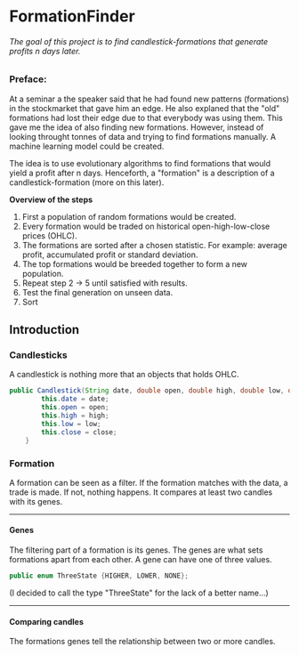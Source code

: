 # FormationFinder

###### The goal of this project is to find candlestick-formations that generate profits n days later.

### Preface:
At a seminar a the speaker said that he had found new patterns (formations) in the stockmarket that gave him an edge. He also explaned that the "old" formations had lost their edge due to that everybody was using them. This gave me the idea of also finding new formations. However, instead of looking throught tonnes of data and trying to find formations manually. A machine learning model could be created.

The idea is to use evolutionary algorithms to find formations that would yield a profit after n days. Henceforth, a "formation" is a description of a candlestick-formation (more on this later).

**Overview of the steps**
1) First a population of random formations would be created.
2) Every formation would be traded on historical open-high-low-close prices (OHLC).
3) The formations are sorted after a chosen statistic. For example: average profit, accumulated profit or standard deviation.
4) The top formations would be breeded together to form a new population.
5) Repeat step 2 -> 5 until satisfied with results.
6) Test the final generation on unseen data.
7) Sort

## Introduction
### Candlesticks
A candlestick is nothing more that an objects that holds OHLC.
```Java
public Candlestick(String date, double open, double high, double low, double close) {
		this.date = date;
		this.open = open;
		this.high = high;
		this.low = low;
		this.close = close;
	}
```
### Formation
A formation can be seen as a filter. If the formation matches with the data, a trade is made. If not, nothing happens. It compares at least two candles with its genes.

---
#### Genes
The filtering part of a formation is its genes. The genes are what sets formations apart from each other. A gene can have one of three values. 
```Java
public enum ThreeState {HIGHER, LOWER, NONE};
```
(I decided to call the type "ThreeState" for the lack of a better name...)

---

#### Comparing candles
The formations genes tell the relationship between two or more candles. 






